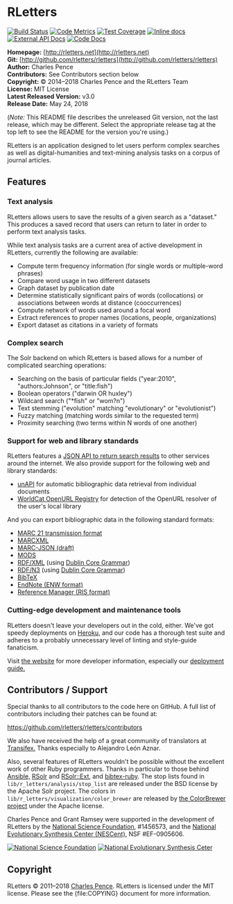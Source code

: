 # RLetters

[![Build Status][travis_img]][travis] [![Code Metrics][codeclimate_img]][codeclimate] [![Test Coverage][coverage_img]][coverage] [![Inline docs][inch_img]][inch]
[![External API Docs][apiary_img]][apiary] [![Code Docs][rubydoc_img]][rubydoc]

[travis]: https://travis-ci.org/rletters/rletters
[travis_img]: https://travis-ci.org/rletters/rletters.svg?branch=master
[codeclimate]: https://codeclimate.com/github/rletters/rletters
[codeclimate_img]: https://codeclimate.com/github/rletters/rletters/badges/gpa.svg
[coverage]: https://codeclimate.com/github/rletters/rletters/coverage
[coverage_img]: https://codeclimate.com/github/rletters/rletters/badges/coverage.svg
[inch]: http://inch-ci.org/github/rletters/rletters
[inch_img]: http://inch-ci.org/github/rletters/rletters.svg?branch=master
[apiary]: http://docs.rletters.apiary.io/
[apiary_img]: http://img.shields.io/badge/api%20docs-apiary-brightgreen.svg
[rubydoc]: http://rubydoc.info/github/rletters/rletters
[rubydoc_img]: http://img.shields.io/badge/code%20docs-rubydoc-brightgreen.svg

**Homepage:** [http://rletters.net](http://rletters.net)  
**Git:** [http://github.com/rletters/rletters](http://github.com/rletters/rletters)  
**Author:** Charles Pence  
**Contributors:** See Contributors section below  
**Copyright:** &copy; 2014–2018 Charles Pence and the RLetters Team  
**License:** MIT License  
**Latest Released Version:** v3.0  
**Release Date:** May 24, 2018  

(*Note:* This README file describes the unreleased Git version, not the last release, which may be different. Select the appropriate release tag at the top left to see the README for the version you're using.)

RLetters is an application designed to let users perform complex searches as well as digital-humanities and text-mining analysis tasks on a corpus of journal articles.

## Features

### Text analysis

RLetters allows users to save the results of a given search as a "dataset."  This produces a saved record that users can return to later in order to perform text analysis tasks.

While text analysis tasks are a current area of active development in RLetters, currently the following are available:

-   Compute term frequency information (for single words or multiple-word phrases)
-   Compare word usage in two different datasets
-   Graph dataset by publication date
-   Determine statistically significant pairs of words (collocations) or associations between words at distance (cooccurrences)
-   Compute network of words used around a focal word
-   Extract references to proper names (locations, people, organizations)
-   Export dataset as citations in a variety of formats

### Complex search

The Solr backend on which RLetters is based allows for a number of complicated searching operations:

-   Searching on the basis of particular fields ("year:2010", "authors:Johnson", or "title:fish")
-   Boolean operators ("darwin OR huxley")
-   Wildcard search ("*fish" or "wom?n")
-   Text stemming ("evolution" matching "evolutionary" or "evolutionist")
-   Fuzzy matching (matching words similar to the requested term)
-   Proximity searching (two terms within N words of one another)

### Support for web and library standards

RLetters features a [JSON API to return search results](http://docs.rletters.apiary.io/) to other services around the internet.  We also provide support for the following web and library standards:

-   [unAPI](http://unapi.info) for automatic bibliographic data retrieval from individual documents
-   [WorldCat OpenURL Registry](http://www.oclc.org/developer/services/worldcat-registry) for detection of the OpenURL resolver of the user's local library

And you can export bibliographic data in the following standard formats:

-   [MARC 21 transmission format](http://www.loc.gov/marc/)
-   [MARCXML](http://www.loc.gov/standards/marcxml/)
-   [MARC-JSON (draft)](http://www.oclc.org/developer/content/marc-json-draft-2010-03-11)
-   [MODS](http://www.loc.gov/standards/mods/)
-   [RDF/XML](http://www.w3.org/TR/rdf-syntax-grammar/) (using [Dublin Core Grammar](http://dublincore.org/documents/dc-citation-guidelines/))
-   [RDF/N3](http://www.w3.org/DesignIssues/Notation3.html) (using [Dublin Core Grammar](http://dublincore.org/documents/dc-citation-guidelines/))
-   [BibTeX](http://www.ctan.org/pkg/bibtex)
-   [EndNote (ENW format)](http://www.endnote.com/)
-   [Reference Manager (RIS format)](http://www.refman.com/support/risformat_intro.asp)

### Cutting-edge development and maintenance tools

RLetters doesn't leave your developers out in the cold, either.  We've got speedy deployments on [Heroku,](https://www.heroku.com/) and our code has a thorough test suite and adheres to a probably unnecessary level of linting and style-guide fanaticism.

Visit [the website](https://www.rletters.net/) for more developer information, especially our [deployment guide.](https://www.rletters.net/dev/heroku.html)

## Contributors / Support

Special thanks to all contributors to the code here on GitHub. A full list of contributors including their patches can be found at:

<https://github.com/rletters/rletters/contributors>

We also have received the help of a great community of translators at [Transifex.](https://www.transifex.com/projects/p/rletters/)  Thanks especially to Alejandro León Aznar.

Also, several features of RLetters wouldn't be possible without the excellent work of other Ruby programmers.  Thanks in particular to those behind [Ansible,](http://www.ansibleworks.com/) [RSolr](https://github.com/mwmitchell/rsolr) and [RSolr::Ext](https://github.com/mwmitchell/rsolr-ext), and [bibtex-ruby](https://github.com/inukshuk/bibtex-ruby).  The stop lists found in `lib/r_letters/analysis/stop_list` are released under the BSD license by the Apache Solr project.  The colors in `lib/r_letters/visualization/color_brewer` are released by [the ColorBrewer project](http://www.colorbrewer.org) under the Apache license.

Charles Pence and Grant Ramsey were supported in the development of RLetters by the [National Science Foundation](http://www.nsf.gov), #1456573, and the [National Evolutionary Synthesis Center (NESCent),](http://www.nescent.org) NSF #EF-0905606.

[![National Science Foundation][nsf_img]][nsf] [![National Evolutionary Synthesis Ceter][nescent_img]][nescent]

[nsf]: http://www.nsf.gov
[nsf_img]: http://rletters.net/images/nsf.gif
[nescent]: http://nescent.org
[nescent_img]: http://rletters.net/images/nescent.png

## Copyright ##

RLetters &copy; 2011–2018 [Charles Pence](mailto:charles@charlespence.net). RLetters is licensed under the MIT license. Please see the {file:COPYING} document for more information.

